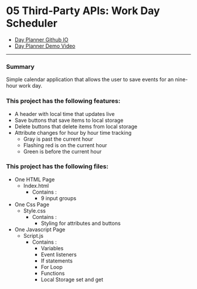 # 05 Third-Party APIs: Work Day Scheduler

- [Day Planner Github IO](https://hsnertas.github.io/randey-con/)
- [Day Planner Demo Video](https://drive.google.com/file/d/11CZ9infMqpM97DwG66dvbOJZkGOzeTkJ/view)

--- 

### Summary
Simple calendar application that allows the user to save events for an nine-hour work day.

### This project has the following features:
* A header with local time that updates live
* Save buttons that save items to local storage
* Delete buttons that delete items from local storage
* Attribute changes for hour by hour time tracking
  * Gray is past the current hour
  * Flashing red is on the current hour
  * Green is before the current hour
  
### This project has the following files:
* One HTML Page
  * Index.html
    * Contains :
      * 9 input groups
* One Css Page
  * Style.css
    * Contains : 
      * Styling for attributes and buttons 
* One Javascript Page
  * Script.js
    * Contains :
       * Variables 
       * Event listeners 
       * If statements 
       * For Loop 
       * Functions 
       * Local Storage set and get        
